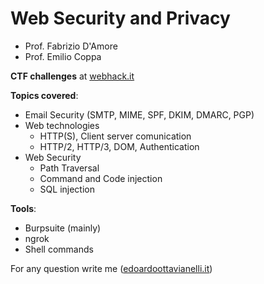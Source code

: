 # Web Security and Privacy

- Prof. Fabrizio D'Amore
- Prof. Emilio Coppa

**CTF challenges** at [webhack.it](https://webhack.it/)

**Topics covered**:
- Email Security (SMTP, MIME, SPF, DKIM, DMARC, PGP)
- Web technologies 
    - HTTP(S), Client server comunication
    - HTTP/2, HTTP/3, DOM, Authentication
- Web Security
    - Path Traversal
    - Command and Code injection
    - SQL injection

**Tools**:
- Burpsuite (mainly)
- ngrok
- Shell commands

For any question write me ([edoardoottavianelli.it](https://www.edoardoottavianelli.it/))
